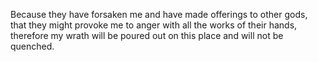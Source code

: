 Because they have forsaken me and have made offerings to other gods, that they might provoke me to anger with all the works of their hands, therefore my wrath will be poured out on this place and will not be quenched.
